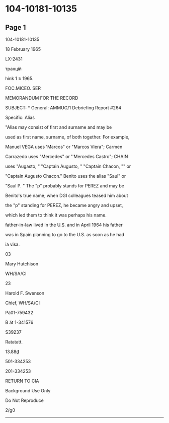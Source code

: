 # 104-10181-10135

## Page 1

104-10181-10135

18 February 1965

LX-2431

транцій

hink 1 ≥ 1965.

FOC.MICEO. SER

MEMORANDUM FOR THE RECORD

SUBJECT: * General: AMMUG/1 Debriefing Report #264

Specific: Alias

"Alias may consist of first and surname and may be

used as first name, surname, of both together. For example,

Manuel VEGA uses 'Marcos" or "Marcos Viera"; Carmen

Carrazedo uses "Mercedes" or ''Mercedes Castro"; CHAIN

uses "Augasto, " "Captain Augusto, " "Captain Chacon, "" or

"Captain Augusto Chacon." Benito uses the alias "Saul" or

"Saul P. " The "p" probably stands for PEREZ and may be

Benito's true name; when DGI colleagues teased him about

the "p" standing for PEREZ, he became angry and upset,

which led them to think it was perhaps his name.

father-in-law lived in the U.S. and in April 1964 his father

was in Spain planning to go to the U.S. as soon as he had

ia visa.

03

Mary Hutchison

WH/SA/CI

23

Harold F. Swenson

Chief, WH/SA/CI

Pã01-759432

B ät 1-341576

S39237

Ratatatt.

13.88₫

501-334253

201-334253

RETURN TO CIA

Background Use Only

Do Not Reproduce

2/g0

---

